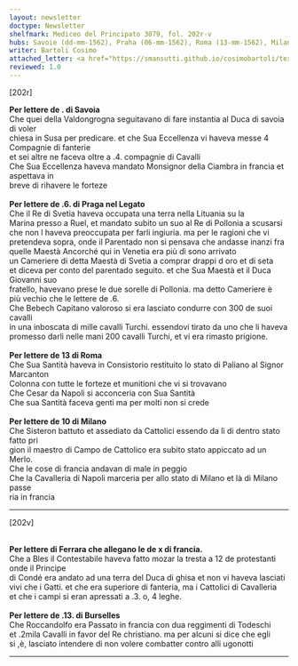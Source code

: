```yaml
---
layout: newsletter
doctype: Newsletter
shelfmark: Mediceo del Principato 3079, fol. 202r-v
hubs: Savoie (dd-mm-1562), Praha (06-mm-1562), Roma (13-mm-1562), Milano (10-mm-1562), France (10-mm-1562), Bruxelles (13-mm-1562)
writer: Bartoli Cosimo
attached_letter: <a href="https://smansutti.github.io/cosimobartoli/texts/TBD/">TBD</a>
reviewed: 1.0
---
```


[202r]  
  
  
<strong>Per lettere de . di Savoia</strong>  
Che quei della Valdongrogna seguitavano di fare instantia al Duca di savoia di voler  
chiesa in Susa per predicare. et che Sua Eccellenza vi haveva messe 4 Compagnie di fanterie  
et sei altre ne faceva oltre a .4. compagnie di Cavalli  
Che Sua Eccellenza haveva mandato Monsignor della Ciambra in francia et aspettava in  
breve di rihavere le forteze  
<br/><strong>Per lettere de .6. di Praga nel Legato</strong>  
Che il Re di Svetia haveva occupata una terra nella Lituania su la  
Marina presso a Ruel, et mandato subito un suo al Re di Pollonia a scusarsi  
che non l haveva preoccupata per farli ingiuria. ma per le ragioni che vi  
pretendeva sopra, onde il Parentado non si pensava che andasse inanzi fra  
quelle Maestà Ancorché qui in Venetia era più dì sono arrivato  
un Cameriere di detta Maestà di Svetia a comprar drappi d oro et di seta  
et diceva per conto del parentado seguito. et che Sua Maestà et il Duca Giovanni suo  
fratello, havevano prese le due sorelle di Pollonia. ma detto Cameriere è  
più vechio che le lettere de .6.  
Che Bebech Capitano valoroso si era lasciato condurre con 300 de suoi cavalli  
in una inboscata di mille cavalli Turchi. essendovi tirato da uno che li haveva  
promesso darli nelle mani 200 cavalli Turchi, et vi era rimasto prigione.  
<br/><strong>Per lettere de 13 di Roma</strong>  
Che Sua Santità haveva in Consistorio restituito lo stato di Paliano al Signor Marcanton  
Colonna con tutte le forteze et munitioni che vi si trovavano  
Che Cesar da Napoli si acconceria con Sua Santità  
Che sua Santità faceva genti ma per molti non si crede  
<br/><strong>Per lettere de 10 di Milano</strong>  
Che Sisteron battuto et assediato da Cattolici essendo da lì di dentro stato fatto pri  
gion il maestro di Campo de Cattolico era subito stato appiccato ad un Merlo.  
Che le cose di francia andavan di male in peggio  
Che la Cavalleria di Napoli marceria per allo stato di Milano et là di Milano passe  
ria in francia  
  
---  

[202v]  
  
  
<br/><strong>Per lettere di Ferrara che allegano le de x di francia.</strong>  
Che a Bles il Contestabile haveva fatto mozar la tresta a 12 de protestanti onde il Principe  
di Condé era andato ad una terra del Duca di ghisa et non vi haveva lasciati  
vivi che i Gatti. et che era superiore di fanteria, ma i Cattolici di Cavalleria  
et che i campi si eran apressati a .3. o, 4 leghe.  
<br/><strong>Per lettere de .13. di Burselles</strong>  
Che Roccandolfo era Passato in francia con dua reggimenti di Todeschi  
et .2mila Cavalli in favor del Re christiano. ma per alcuni si dice che egli  
si ,è, lasciato intendere di non volere combatter contro alli ugonotti  
  
---  


